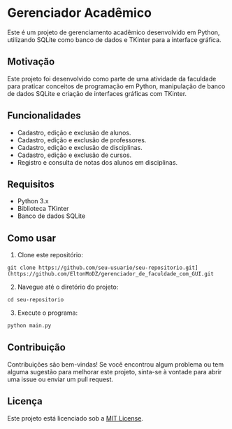 # Gerenciador Acadêmico

Este é um projeto de gerenciamento acadêmico desenvolvido em Python, utilizando SQLite como banco de dados e TKinter para a interface gráfica.

## Motivação
Este projeto foi desenvolvido como parte de uma atividade da faculdade para praticar conceitos de programação em Python, manipulação de banco de dados SQLite e criação de interfaces gráficas com TKinter.

## Funcionalidades
- Cadastro, edição e exclusão de alunos.
- Cadastro, edição e exclusão de professores.
- Cadastro, edição e exclusão de disciplinas.
- Cadastro, edição e exclusão de cursos.
- Registro e consulta de notas dos alunos em disciplinas.

## Requisitos
- Python 3.x
- Biblioteca TKinter
- Banco de dados SQLite

## Como usar
1. Clone este repositório:
```GIT
git clone https://github.com/seu-usuario/seu-repositorio.git](https://github.com/EltonMoDZ/gerenciador_de_faculdade_com_GUI.git
```

2. Navegue até o diretório do projeto:
```CMD
cd seu-repositorio
```

3. Execute o programa:
```Python
python main.py
```


## Contribuição
Contribuições são bem-vindas! Se você encontrou algum problema ou tem alguma sugestão para melhorar este projeto, sinta-se à vontade para abrir uma issue ou enviar um pull request.

## Licença
Este projeto está licenciado sob a [MIT License](LICENSE).
